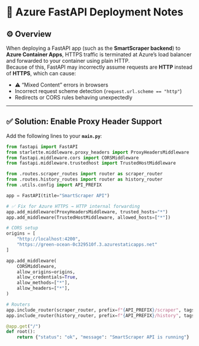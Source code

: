# 🚀 Azure FastAPI Deployment Notes

## ⚙️ Overview
When deploying a FastAPI app (such as the **SmartScraper backend**) to **Azure Container Apps**, HTTPS traffic is terminated at Azure’s load balancer and forwarded to your container using plain HTTP.  
Because of this, FastAPI may incorrectly assume requests are **HTTP** instead of **HTTPS**, which can cause:
- ⚠️ “Mixed Content” errors in browsers  
- Incorrect request scheme detection (`request.url.scheme == "http"`)  
- Redirects or CORS rules behaving unexpectedly  

---

## ✅ Solution: Enable Proxy Header Support

Add the following lines to your **`main.py`**:

```python
from fastapi import FastAPI
from starlette.middleware.proxy_headers import ProxyHeadersMiddleware
from fastapi.middleware.cors import CORSMiddleware
from fastapi.middleware.trustedhost import TrustedHostMiddleware

from .routes.scraper_routes import router as scraper_router
from .routes.history_routes import router as history_router
from .utils.config import API_PREFIX

app = FastAPI(title="SmartScraper API")

# ✅ Fix for Azure HTTPS → HTTP internal forwarding
app.add_middleware(ProxyHeadersMiddleware, trusted_hosts="*")
app.add_middleware(TrustedHostMiddleware, allowed_hosts=["*"])

# CORS setup
origins = [
    "http://localhost:4200",
    "https://green-ocean-0c329510f.3.azurestaticapps.net"
]

app.add_middleware(
    CORSMiddleware,
    allow_origins=origins,
    allow_credentials=True,
    allow_methods=["*"],
    allow_headers=["*"],
)

# Routers
app.include_router(scraper_router, prefix=f"{API_PREFIX}/scraper", tags=["Scraper"])
app.include_router(history_router, prefix=f"{API_PREFIX}/history", tags=["History"])

@app.get("/")
def root():
    return {"status": "ok", "message": "SmartScraper API is running"}
